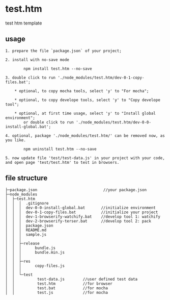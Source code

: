 ﻿# test.htm
test htm template

## usage
	1. prepare the file `package.json` of your project;
	
	2. install with no-save mode
```
		npm install test.htm --no-save
```	
	3. double click to run './node_modules/test.htm/dev-0-1-copy-files.bat';
	
		* optional, to copy mocha tools, select 'y' to "For mocha";
		
		* optional, to copy develope tools, select 'y' to "Copy develope tool";
		
		* optional, at first time usage, select 'y' to "Install global environment";
			or double click to run './node_modules/test.htm/dev-0-0-install-global.bat';

	4. optional, package './node_modules/test.htm/' can be removed now, as you like.
```
		npm uninstall test.htm --no-save
```	
	5. now update file 'test/test-data.js' in your project with your code, and open page 'test/test.htm' to test in browsers.
	
	
## file structure

```
├─package.json                             //your package.json
├─node_modules
│  ├─test.htm
│  │  │  .gitignore
│  │  │  dev-0-0-install-global.bat       //initialize environment
│  │  │  dev-0-1-copy-files.bat           //initialize your project
│  │  │  dev-1-browserify-watchify.bat    //develop tool 1: watchify
│  │  │  dev-2-browserify-terser.bat      //develop tool 2: pack
│  │  │  package.json
│  │  │  README.md
│  │  │  sample.js
│  │  │
│  │  ├─release
│  │  │      bundle.js
│  │  │      bundle.min.js
│  │  │
│  │  ├─res
│  │  │      copy-files.js
│  │  │
│  │  └─test
│  │          test-data.js        //user defined test data
│  │          test.htm            //for browser
│  │          test.bat            //for mocha
│  │          test.js             //for mocha
```
